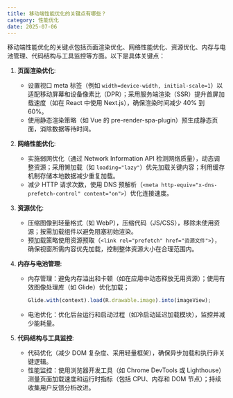 ```yaml
---
title: 移动端性能优化的关键点有哪些？
category: 性能优化
date: 2025-07-06
---
```

移动端性能优化的关键点包括页面渲染优化、网络性能优化、资源优化、内存与电池管理、代码结构与工具监控等方面。以下是具体关键点：  

1. **页面渲染优化**:  
   - 设置视口 meta 标签（例如 `width=device-width, initial-scale=1`）以适配移动屏幕和设备像素比（DPR）；采用服务端渲染（SSR）提升首屏加载速度（如在 React 中使用 Next.js），确保渲染时间减少 40% 到 60%。  
   - 使用静态渲染策略（如 Vue 的 pre-render-spa-plugin）预生成静态页面，消除数据等待时间。  

2. **网络性能优化**:  
   - 实施弱网优化（通过 Network Information API 检测网络质量），动态调整资源；采用懒加载（如 `loading="lazy"`）优先加载关键内容；利用缓存机制存储本地数据减少重复加载。  
   - 减少 HTTP 请求次数，使用 DNS 预解析（`<meta http-equiv="x-dns-prefetch-control" content="on">`）优化连接速度。  

3. **资源优化**:  
   - 压缩图像到轻量格式（如 WebP），压缩代码（JS/CSS），移除未使用资源；按需加载组件以避免阻塞初始渲染。  
   - 预加载策略使用资源预取（`<link rel="prefetch" href="资源文件">`），确保视窗所需内容优先加载，控制整体资源大小在合理范围内。  

4. **内存与电池管理**:  
   - 内存管理：避免内存溢出和卡顿（如在应用中动态释放无用资源）；使用有效图像处理库（如 Glide）优化加载；  
     ```javascript
     Glide.with(context).load(R.drawable.image).into(imageView);
     ```  
   - 电池优化：优化后台运行和启动过程（如冷启动延迟加载模块），监控并减少能耗量。  

5. **代码结构与工具监控**:  
   - 代码优化（减少 DOM 复杂度、采用轻量框架），确保异步加载和执行非关键逻辑。  
   - 性能监控：使用浏览器开发工具（如 Chrome DevTools 或 Lighthouse）测量页面加载速度和运行时指标（包括 CPU、内存和 DOM 节点）；持续收集用户反馈分析改进。

